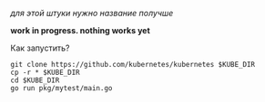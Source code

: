 *для этой штуки нужно название получше*

**work in progress. nothing works yet**

Как запустить?

```
git clone https://github.com/kubernetes/kubernetes $KUBE_DIR
cp -r * $KUBE_DIR
cd $KUBE_DIR
go run pkg/mytest/main.go
```
